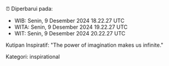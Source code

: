 ⏰ Diperbarui pada:
- WIB: Senin, 9 Desember 2024 18.22.27 UTC
- WITA: Senin, 9 Desember 2024 19.22.27 UTC
- WIT: Senin, 9 Desember 2024 20.22.27 UTC

Kutipan Inspiratif:
"The power of imagination makes us infinite."


Kategori: inspirational


